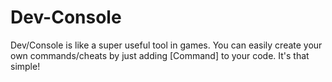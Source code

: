 # Dev-Console
Dev/Console is like a super useful tool in games. You can easily create your own commands/cheats by just adding [Command] to your code. It's that simple!
